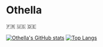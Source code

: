 # Othella

🇫🇷 :us: :de:

[![Othella's GitHub stats](https://github-readme-stats-alpha-two-37.vercel.app/api?username=othella&hide=stars,issues&show=&show_icons=true&rank_icon=github&theme=codeSTACKr)](https://github.com/anuraghazra/github-readme-stats)
[![Top Langs](https://github-readme-stats-alpha-two-37.vercel.app/api/top-langs/?username=othella&layout=compact&&size_weight=0.5&count_weight=0.5&theme=codeSTACKr)](https://github.com/anuraghazra/github-readme-stats)
